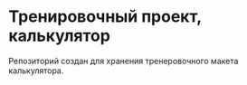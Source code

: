 # Тренировочный проект, калькулятор

Репозиторий создан для хранения тренеровочного макета калькулятора.
